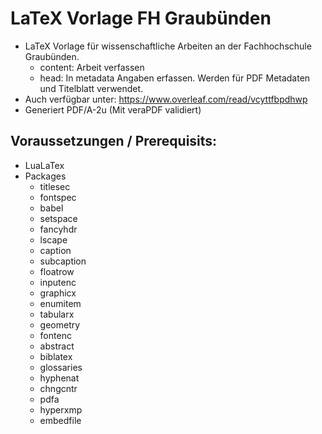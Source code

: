 # LaTeX Vorlage FH Graubünden
- LaTeX Vorlage für wissenschaftliche Arbeiten an der Fachhochschule Graubünden.
    - content: Arbeit verfassen
    - head: In metadata Angaben erfassen. Werden für PDF Metadaten und Titelblatt verwendet.
- Auch verfügbar unter: https://www.overleaf.com/read/vcyttfbpdhwp 
- Generiert PDF/A-2u (Mit veraPDF validiert)

## Voraussetzungen / Prerequisits:
- LuaLaTex
- Packages
    - titlesec 
    - fontspec
    - babel 
    - setspace 
    - fancyhdr 
    - lscape 
    - caption 
    - subcaption 
    - floatrow 
    - inputenc 
    - graphicx 
    - enumitem
    - tabularx 
    - geometry
    - fontenc
    - abstract
    - biblatex
    - glossaries
    - hyphenat
    - chngcntr
    - pdfa
    - hyperxmp
    - embedfile